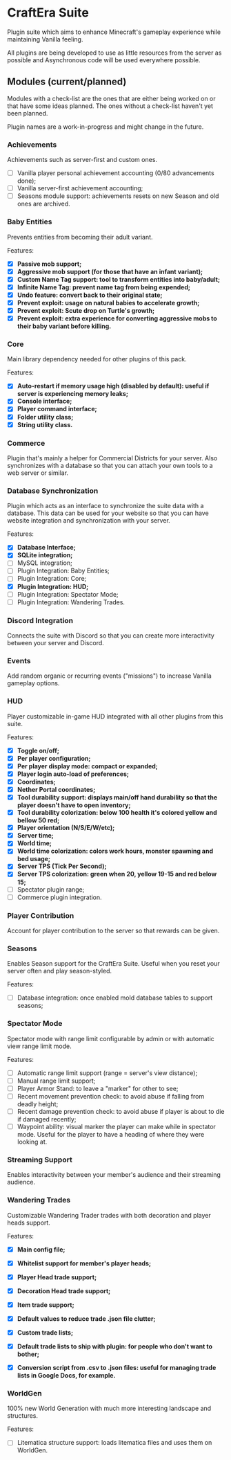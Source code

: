 
# CraftEra Suite  
Plugin suite which aims to enhance Minecraft's gameplay experience while maintaining Vanilla feeling.   
  
All plugins are being developed to use as little resources from the server as possible and Asynchronous code will be used everywhere possible.  
  
## Modules (current/planned)  
Modules with a check-list are the ones that are either being worked on or that have some ideas planned. The ones without a check-list haven't yet been planned.  
  
Plugin names are a work-in-progress and might change in the future.  
  
### Achievements 
Achievements such as server-first and custom ones. 

 - [ ] Vanilla player personal achievement accounting (0/80 advancements done);
 - [ ] Vanilla server-first achievement accounting;
 - [ ] Seasons module support: achievements resets on new Season and old ones are archived.
  
### Baby Entities 
Prevents entities from becoming their adult variant.  
  
Features:  
 - [x] **Passive mob support;**  
 - [x] **Aggressive mob support (for those that have an infant variant);**
 - [x] **Custom Name Tag support: tool to transform entities into baby/adult;**  
 - [x] **Infinite Name Tag: prevent name tag from being expended;**  
 - [x] **Undo feature: convert back to their original state;**  
 - [x] **Prevent exploit: usage on natural babies to accelerate growth;**  
 - [x] **Prevent exploit: Scute drop on Turtle's growth;**
 - [x] **Prevent exploit: extra experience for converting aggressive mobs to their baby variant before killing.**
  
### Core 
Main library dependency needed for other plugins of this pack.  
  
Features:  
 - [x] **Auto-restart if memory usage high (disabled by default): useful if server is experiencing memory leaks;**  
 - [x] **Console interface;**  
 - [x] **Player command interface;**  
 - [x] **Folder utility class;**  
 - [x] **String utility class.**  
  
### Commerce
Plugin that's mainly a helper for Commercial Districts for your server. Also synchronizes with a database so that you can attach your own tools to a web server or similar.
  
### Database Synchronization  
Plugin which acts as an interface to synchronize the suite data with a database. This data can be used for your website so that you can have website integration and synchronization with your server.  
  
Features:  
 - [x] **Database Interface;**  
 - [x] **SQLite integration;**
 - [ ] MySQL integration;
 - [ ] Plugin Integration: Baby Entities;
 - [ ] Plugin Integration: Core;
 - [x] **Plugin Integration: HUD;**
 - [ ] Plugin Integration: Spectator Mode;
 - [ ] Plugin Integration: Wandering Trades.
 
### Discord Integration  
Connects the suite with Discord so that you can create more interactivity between your server and Discord.  
  
### Events  
Add random organic or recurring events ("missions") to increase Vanilla gameplay options.  
  
### HUD  
Player customizable in-game HUD integrated with all other plugins from this suite.  
  
Features:  
 - [x] **Toggle on/off;**
 - [x] **Per player configuration;**
 - [x] **Per player display mode: compact or expanded;**
 - [x] **Player login auto-load of preferences;**
 - [x] **Coordinates;**  
 - [x] **Nether Portal coordinates;** 
 - [x] **Tool durability support: displays main/off hand durability so that the player doesn't have to open inventory;**  
 - [x] **Tool durability colorization: below 100 health it's colored yellow and bellow 50 red;** 
 - [x] **Player orientation (N/S/E/W/etc);**  
 - [x] **Server time;**   
 - [x] **World time;**  
 - [x] **World time colorization: colors work hours, monster spawning and bed usage;** 
 - [x] **Server TPS (Tick Per Second);**
 - [x] **Server TPS colorization: green when 20, yellow 19-15 and red below 15;**
 - [ ] Spectator plugin range;  
 - [ ] Commerce plugin integration.  
  
### Player Contribution  
Account for player contribution to the server so that rewards can be given.  
    
### Seasons  
Enables Season support for the CraftEra Suite. Useful when you reset your server often and play season-styled. 
  
Features:  
 - [ ] Database integration: once enabled mold database tables to support seasons; 
 
### Spectator Mode  
Spectator mode with range limit configurable by admin or with automatic view range limit mode.  
  
Features:  
 - [ ] Automatic range limit support (range = server's view distance);  
 - [ ] Manual range limit support;  
 - [ ] Player Armor Stand: to leave a "marker" for other to see;  
 - [ ] Recent movement prevention check: to avoid abuse if falling from deadly height;  
 - [ ] Recent damage prevention check: to avoid abuse if player is about to die if damaged recently;  
 - [ ] Waypoint ability: visual marker the player can make while in spectator mode. Useful for the player to have a heading of where they were looking at.  
  
### Streaming Support  
Enables interactivity between your member's audience and their streaming audience.  
  
### Wandering Trades  
Customizable Wandering Trader trades with both decoration and player heads support.  
  
Features:  
 - [x] **Main config file;**  
 - [x] **Whitelist support for member's player heads;**  
 - [x] **Player Head trade support;**  
 - [x] **Decoration Head trade support;**  
 - [x] **Item trade support;**  
 - [x] **Default values to reduce trade .json file clutter;**  
 - [x] **Custom trade lists;**  
 - [x] **Default trade lists to ship with plugin: for people who don't want to bother;**
 - [x] **Conversion script from .csv to .json files: useful for managing trade lists in Google Docs, for example.** 
  
  
### WorldGen  
100% new World Generation with much more interesting landscape and structures.  
  
Features:  
 - [ ] Litematica structure support: loads litematica files and uses them on WorldGen.